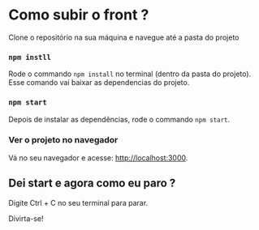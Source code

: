 # Como subir o front ? 

Clone o repositório na sua máquina e navegue até a pasta do projeto

### `npm instll`
Rode o commando `npm install` no terminal (dentro da pasta do projeto). Esse comando vai baixar as dependencias do projeto. <br />


### `npm start`
Depois de instalar as dependências, rode o commando `npm start`.<br />


### Ver o projeto no navegador
Vá no seu navegador e acesse: [http://localhost:3000](http://localhost:3000).

## Dei start e agora como eu paro ? 
Digite Ctrl + C no seu terminal para parar.

Divirta-se!